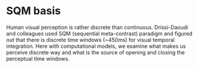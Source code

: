 # SQM basis 

Human visual perception is rather discrete than continuous. Drissi-Daoudi and colleagues used SQM (sequential meta-contrast) paradigm and figured out that there is discrete time windows (~450ms) for visual temporal integration. Here with computational models, we examine what makes us perceive discrete way and what is the source of opening and closing the perceptual time windows. 